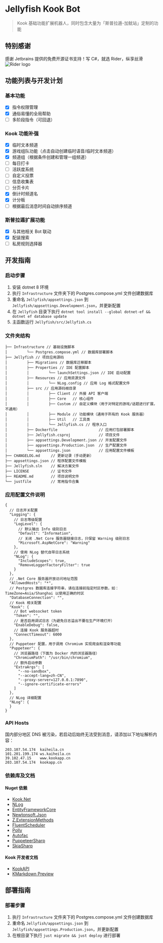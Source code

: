 # Jellyfish Kook Bot

> Kook 基础功能扩展机器人，同时包含大量为「斯普拉遁-加鱿站」定制的功能

## 特别感谢

感谢 Jetbrains 提供的免费开源证书支持！写 C#，就选 Rider，纵享丝滑  
![Rider logo](https://resources.jetbrains.com/storage/products/company/brand/logos/Rider.png)

## 功能列表与开发计划

### 基本功能

- [x] 指令权限管理
- [x] 通俗易懂的全局帮助
- [ ] 多阶段指令（可回退）

### Kook 功能补强

- [x] 临时文本频道
- [x] 游戏组队功能（点击自动创建临时语音/临时文本频道）
- [x] 频道组（根据条件创建和管理一组频道）
- [ ] 每日打卡
- [ ] 活跃度系统
- [ ] 自定义投票
- [ ] 信息收集表
- [ ] 分页卡片
- [x] 倒计时频道名
- [x] 计分板
- [ ] 根据最后消息时间自动排序频道

### 斯普拉遁扩展功能

- [x] 与其他相关 Bot 联动
- [x] 配装搜索
- [ ] 私房规则选择器

## 开发指南

### 启动步骤

1. 安装 dotnet 8 环境
2. 执行 `Infrastructure` 文件夹下的 Postgres.compose.yml 文件创建数据库
3. 重命名 `Jellyfish/appsettings.json` 到 `Jellyfish/appsettings.Development.json`，并更新配置
4. 在 `Jellyfish` 目录下执行 `dotnet tool install --global dotnet-ef && dotnet ef database update`
5. 主函数运行 `Jellyfish/src/Jellyfish.cs`

### 文件夹结构

```tree
├── Infrastructure // 基础设施脚本
│         └── Postgres.compose.yml // 数据库部署脚本
├── Jellyfish // 项目应用源码
│         ├── Migrations // 数据库迁移脚本
│         ├── Properties // IDE 配置脚本
│         │         └── launchSettings.json // IDE 启动配置
│         ├── Resources // 应用资源文件
│         │         └── NLog.config // 应用 Log 格式配置文件
│         ├── src // 应用源码根目录
│         │         ├── Client // 外接 API 客户端
│         │         ├── Core   // 核心组件
│         │         ├── Custom // 自定义模块（用于对特定的游戏/话题进行扩展，不通用）
│         │         ├── Module // 功能模块（通用于所有的 Kook 服务器）
│         │         ├── Util   // 工具类
│         │         └── Jellyfish.cs // 程序入口
│         ├── Dockerfile                   // 应用打包部署脚本
│         ├── Jellyfish.csproj             // 项目文件
│         ├── appsettings.Development.json // 开发配置文件
│         ├── appsettings.Production.json  // 生产配置文件
│         └── appsettings.json             // 应用配置文件模板
├── CHANGELOG.md     // 更新记录（手动更新）
├── appsettings.json // 程序配置文件模板
├── Jellyfish.sln    // 解决方案文件
├── LICENSE          // 证书文件
├── README.md        // 项目说明文件
└── justfile         // 常用指令合集
```

### 应用配置文件说明

```json5
{
  // 日志开关配置
  "Logging": {
    // 日志等级配置
    "LogLevel": {
      // 默认输出 Info 级别日志
      "Default": "Information",
      // 关闭 .Net Core 服务器链接日志，只保留 Warning 级别日志
      "Microsoft.AspNetCore": "Warning"
    },
    // 使用 NLog 替代自带日志系统
    "NLog": {
      "IncludeScopes": true,
      "RemoveLoggerFactoryFilter": true
    }
  },
  // .Net Core 服务器开放访问地址范围
  "AllowedHosts": "*",
  // Postgres 数据库连接字符串，请在连接前指定时区参数，如：TimeZone=Asia/Shanghai 以使用正确的时区
  "DatabaseConnection": "",
  // Kook 相关配置
  "Kook": {
    // Bot websocket token
    "Token": "",
    // 是否启用调试日志（为避免日志溢出不要在生产环境打开）
    "EnableDebug": false,
    // 连接 Kook 服务器超时
    "ConnectTimeout": 6000
  },
  // Puppeteer 配置，用于调用 Chromium 实现爬虫和渲染等功能
  "Puppeteer": {
    // 浏览器路径（下面为 Docker 内的浏览器路径）
    "ChromiumPath": "/usr/bin/chromium",
    // 额外启动参数
    "ExtraArgs": [
      "--no-sandbox",
      "--accept-lang=zh-CN",
      "--proxy-server=127.0.0.1:7890",
      "--ignore-certificate-errors"
    ]
  },
  // NLog 详细配置
  "NLog": {
  }
}

```

### API Hosts

国内部分地区 DNS 被污染，若启动后始终无法受到消息，请添加以下地址解析内容：

```hosts
203.107.54.174  kaiheila.cn
101.201.199.174 ws.kaiheila.cn
39.102.47.15    www.kookapp.cn
203.107.54.174  kookapp.cn
```

### 依赖库及文档

#### Nuget 依赖

* [Kook.Net](https://kooknet.dev/index.html)
* [NLog](https://nlog-project.org/)
* [EntityFrameworkCore](https://docs.microsoft.com/zh-cn/ef/core/)
* [Newtonsoft.Json](https://www.newtonsoft.com/json)
* [Z.ExtensionMethods](https://csharp-extension.com/)
* [FluentScheduler](https://fluentscheduler.github.io/creating-schedules/)
* [Polly](https://www.thepollyproject.org/)
* [Autofac](https://autofac.org/)
* [PuppeteerSharp](https://www.puppeteersharp.com/index.html)
* [SkiaSharp](https://github.com/mono/SkiaSharp)

#### Kook 开发者文档

* [KookAPI](https://developer.kookapp.cn/doc/reference)
* [KMarkdown Preview](https://www.kookapp.cn/tools/message-builder.html#/kmarkdown)

## 部署指南

### 部署步骤

1. 执行 `Infrastructure` 文件夹下的 Postgres.compose.yml 文件创建数据库
2. 重命名 `Jellyfish/appsettings.json` 到 `Jellyfish/appsettings.Production.json`，并更新配置
3. 在根目录下执行 `just migrate && just deploy` 进行部署

